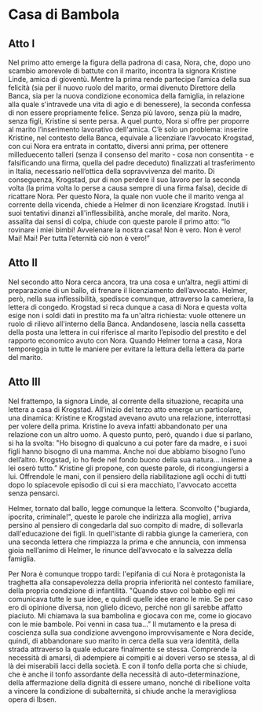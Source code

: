 # Casa di Bambola

## Atto I

Nel primo atto emerge la figura della padrona di casa, Nora, che, dopo uno scambio amorevole di battute con il marito, incontra la signora Kristine Linde, amica di gioventù. Mentre la prima rende partecipe l’amica della sua felicità (sia per il nuovo ruolo del marito, ormai divenuto Direttore della Banca, sia per la nuova condizione economica della famiglia, in relazione alla quale s'intravede una vita di agio e di benessere), la seconda confessa di non essere propriamente felice. Senza più lavoro, senza più la madre, senza figli, Kristine si sente persa. A quel punto, Nora si offre per proporre al marito l’inserimento lavorativo dell'amica. C’è solo un problema: inserire Kristine, nel contesto della Banca, equivale a licenziare l’avvocato Krogstad, con cui Nora era entrata in contatto, diversi anni prima, per ottenere milleduecento talleri (senza il consenso del marito - cosa non consentita - e falsificando una firma, quella del padre deceduto) finalizzati al trasferimento in Italia, necessario nell’ottica della sopravvivenza del marito. Di conseguenza, Krogstad, pur di non perdere il suo lavoro per la seconda volta (la prima volta lo perse a causa sempre di una firma falsa), decide di ricattare Nora. Per questo Nora, la quale non vuole che il marito venga al corrente della vicenda, chiede a Helmer di non licenziare Krogstad. Inutili i suoi tentativi dinanzi all'inflessibilità, anche morale, del marito. Nora, assalita dai sensi di colpa, chiude con queste parole il primo atto: “Io rovinare i miei bimbi! Avvelenare la nostra casa! Non è vero. Non è vero! Mai! Mai! Per tutta l’eternità ciò non è vero!”

## Atto II

Nel secondo atto Nora cerca ancora, tra una cosa e un’altra, negli attimi di preparazione di un ballo, di frenare il licenziamento dell’avvocato. Helmer, però, nella sua inflessibilità, spedisce comunque, attraverso la cameriera, la lettera di congedo. Krogstad si reca dunque a casa di Nora e questa volta esige non i soldi dati in prestito ma fa un'altra richiesta: vuole ottenere un ruolo di rilievo all'interno della Banca. Andandosene, lascia nella cassetta della posta una lettera in cui riferisce al marito l’episodio del prestito e del rapporto economico avuto con Nora. Quando Helmer torna a casa, Nora temporeggia in tutte le maniere per evitare la lettura della lettera da parte del marito.

## Atto III

Nel frattempo, la signora Linde, al corrente della situazione, recapita una lettera a casa di Krogstad. All’inizio del terzo atto emerge un particolare, una dinamica: Kristine e Krogstad avevano avuto una relazione, interrottasi per volere della prima. Kristine lo aveva infatti abbandonato per una relazione con un altro uomo. A questo punto, però, quando i due si parlano, si ha la svolta: "Ho bisogno di qualcuno a cui poter fare da madre, e i suoi figli hanno bisogno di una mamma. Anche noi due abbiamo bisogno l’uno dell’altro. Krogstad, io ho fede nel fondo buono della sua natura… insieme a lei oserò tutto.” Kristine gli propone, con queste parole, di ricongiungersi a lui. Offrendole le mani, con il pensiero della riabilitazione agli occhi di tutti dopo lo spiacevole episodio di cui si era macchiato, l'avvocato accetta senza pensarci.

Helmer, tornato dal ballo, legge comunque la lettera. Sconvolto ("bugiarda, ipocrita, criminale!", queste le parole che indirizza alla moglie), arriva persino al pensiero di congedarla dal suo compito di madre, di sollevarla dall'educazione dei figli. In quell'istante di rabbia giunge la cameriera, con una seconda lettera che rimpiazza la prima e che annuncia, con immensa gioia nell’animo di Helmer, le rinunce dell’avvocato e la salvezza della famiglia.

Per Nora è comunque troppo tardi: l'epifania di cui Nora è protagonista la traghetta alla consapevolezza della propria inferiorità nel contesto familiare, della propria condizione di infantilità. "Quando stavo col babbo egli mi comunicava tutte le sue idee, e quindi quelle idee erano le mie. Se per caso ero di opinione diversa, non glielo dicevo, perché non gli sarebbe affatto piaciuto. Mi chiamava la sua bambolina e giocava con me, come io giocavo con le mie bambole. Poi venni in casa tua…” Il mutamento e la presa di coscienza sulla sua condizione avvengono improvvisamente e Nora decide, quindi, di abbandonare suo marito in cerca della sua vera identità, della strada attraverso la quale educare finalmente se stessa. Comprende la necessità di amarsi, di adempiere ai compiti e ai doveri verso se stessa, al di là dei miserabili lacci della società. E con il tonfo della porta che si chiude, che è anche il tonfo assordante della necessità di auto-determinazione, della affermazione della dignità di essere umano, nonché di ribellione volta a vincere la condizione di subalternità, si chiude anche la meravigliosa opera di Ibsen.